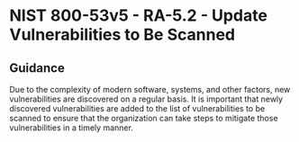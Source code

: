 # NIST 800-53v5 - RA-5.2 - Update Vulnerabilities to Be Scanned
## Guidance
Due to the complexity of modern software, systems, and other factors, new vulnerabilities are discovered on a regular basis. It is important that newly discovered vulnerabilities are added to the list of vulnerabilities to be scanned to ensure that the organization can take steps to mitigate those vulnerabilities in a timely manner.